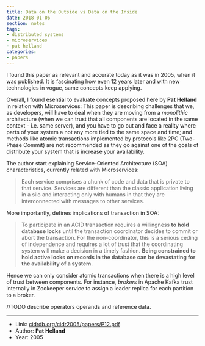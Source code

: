 ```yaml
---
title: Data on the Outside vs Data on the Inside
date: 2018-01-06
section: notes
tags:
- distributed systems
- microservices
- pat helland
categories:
- papers
---
```


I found this paper as relevant and accurate today as it was in 2005, when it was published. 
It is fascinating how even 12 years later and with new technologies in vogue, 
same concepts keep applying.

Overall, I found esential to evaluate concepts proposed here by **Pat Helland** in relation
with Microservices: This paper is describing challenges that we, as developers, will have to deal when 
they are moving from a *monolithic* architecture (when we can trust that all components are located 
in the same context - i.e. same server), and you have to go out and face a reality where parts of your
system a not any more tied to the same space and time; and methods like atomic transactions implemented
by protocols like 2PC (Two-Phase Commit) are not recommended as they go against one of the goals of 
distribute your system that is increase your availability.

The author start explaining Service-Oriented Architecture (SOA) characteristics, currently related with Microservices:

> Each service comprises a chunk of code and data that is private to that service. Services are different than the classic application
> living in a silo and interacting only with humans in that they are interconnected with messages to other services.

More importantly, defines implications of transaction in SOA:

> To participate in an ACID transaction requires a willingness **to hold database locks** until the transaction
> coordinator decides to commit or abort the transaction. For the non-coordinator, this is a serious ceding of
> independence and requires a lot of trust that the coordinating system will make a decision in a timely
> fashion. **Being constrained to hold active locks on records in the database can be devastating for the availability of a system.**

Hence we can only consider atomic transactions when there is a high level of trust between components. 
For instance, *brokers* in Apache Kafka trust internally in Zookeeper service to assign a leader replica 
for each partition to a broker. 

//TODO describe operators operands and reference data.

--------


* Link: [cidrdb.org/cidr2005/papers/P12.pdf](http://cidrdb.org/cidr2005/papers/P12.pdf)
* Author: **Pat Helland**
* Year: 2005

